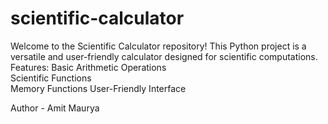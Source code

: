 # scientific-calculator
Welcome to the Scientific Calculator repository! 
This Python project is a versatile and user-friendly calculator designed for scientific computations. 
Features: 
Basic Arithmetic Operations  
Scientific Functions  
Memory Functions 
User-Friendly Interface

Author - Amit Maurya

